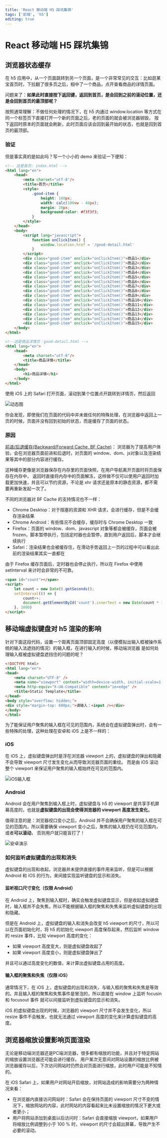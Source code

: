 ```yaml
---
title: 'React 移动端 H5 踩坑集锦'
tags: ['前端', 'h5']
editing: true
---
```

# React 移动端 H5 踩坑集锦

## 浏览器状态缓存

在 h5 应用中，从一个页面跳转到另一个页面，是一个非常常见的交互：比如逛某宝首页时，下拉翻了很多页之后，相中了一个商品，点开查看商品的详情页面。

问题来了：**如果此时直接按下返回键，返回到首页，是会回到之前的滚动位置，还是会回到首页的最顶部呢？**

按照通常理解：不做任何处理的情况下，在 h5 内通过 window.location 等方式在同一个标签页下直接打开一个新的页面之后，老的页面的就会被浏览器销毁，
按下返回时原本的页面就会刷新，此时页面应该会回到最开始的状态，也就是回到首页的最顶部。

### 验证

但是事实真的是如此吗？写一个小小的 demo 来验证一下便知：

```html
<!-- 这是首页: index.html -->
<html lang="en">
    <head>
        <meta charset="utf-8"/>
        <title>首页</title>
        <style>
            .good-item {
                height: 100px;
                width: calc(100vw - 40px);
                margin: 20px;
                background-color: #f3f3f3;
            }
        </style>
    </head>
    <body>
        <script lang="javascript">
            function onClickItem() {
                window.location.href = '/good-detail.html'
            }
        </script>
        <div class="good-item" onclick="onClickItem()">商品1</div>
        <div class="good-item" onclick="onClickItem()">商品2</div>
        <div class="good-item" onclick="onClickItem()">商品3</div>
        <div class="good-item" onclick="onClickItem()">商品4</div>
        <div class="good-item" onclick="onClickItem()">商品5</div>
        <div class="good-item" onclick="onClickItem()">商品6</div>
        <div class="good-item" onclick="onClickItem()">商品7</div>
        <div class="good-item" onclick="onClickItem()">商品8</div>
        <div class="good-item" onclick="onClickItem()">商品9</div>
        <div class="good-item" onclick="onClickItem()">商品10</div>
        <div class="good-item" onclick="onClickItem()">商品11</div>
        <div class="good-item" onclick="onClickItem()">商品12</div>
        <div class="good-item" onclick="onClickItem()">商品13</div>
        <div class="good-item" onclick="onClickItem()">商品14</div>
        <div class="good-item" onclick="onClickItem()">商品15</div>
    </body>
</html>

<!--这是商品详情页：good-detail.html -->
<html lang="en">
    <head>
        <meta charset="utf-8"/>
        <title>商品详情</title>
    </head>
    <body>
        <h1>商品详情</h1>
    </body>
</html>
```

使用 iOS 上的 Safari 打开页面，滚动到某个位置点开跳转到详情页，然后返回

![动态图](https://img.hicdn.cn/fed/files/20220907/67eb007618a7b55ea3198f3ab0ecd160_RPReplay_Final1662564659.GIF)

你会发现，即使我们在页面的代码中并未做任何的特殊处理，在浏览器中返回上一页的时候，页面并没有回到初始的状态，而是缓存了页面的状态。

### 原因

[前进/后退缓存(Backward/Forward Cache, BF Cache)](https://web.dev/bfcache/)：
浏览器为了提高用户体验，会在浏览器页面前进和后退时，对页面的 window、dom、js对象以及渲染结果等其中的部分内容进行缓存。

这种缓存更像是浏览器保存在内存里的页面快照，在用户导航离开页面时将页面保存在内存中，
返回时直接将内存中的页面解冻，这样做不仅可以使用户返回时加载更加快速，并且可以节约资源，不论是 xhr 请求还是原本的静态资源，都不需要再重新发起一次了。

不同的浏览器对 BF Cache 的支持情况也不一样：

- Chrome Desktop：对于阻塞的资源和 XHR 请求，会进行缓存，但是不会缓存渲染结果
- Chrome Android：有些情况不会缓存，缓存时与 Chrome Desktop 一致
- Firefox：页面的 window、dom、javascript 对象等都会被缓存，页面会被 frozen，脚本暂停执行，包括定时器也会暂停，直到用户返回后，脚本才会继续执行
- Safari：渲染结果也会被缓存住，在滑动手势返回上一页的过程中可以看出此前的渲染结果其实一直都在

由于 Firefox 缓存页面后，定时器也会停止执行，所以在 Firefox 中使用 setInterval 来计时会非常的不可靠。

```html
<span id="count"></span>
<script>
    let count = new Date().getSeconds();
    setInterval(() => {
        count++;
        document.getElementById('count').innerText = new Date(count * 1000).toLocaleDateString()
    }, 1000)
</script>
```

## 移动端虚拟键盘对 h5 渲染的影响

针对下面这段代码，设置一个距离页面顶部固定高度（以便模拟出输入框被操作系统的输入法遮挡的情况）的输入框，在进行输入的时候，移动端浏览器
是如何处理输入框被虚拟键盘遮挡住的问题的呢？

```html
<!DOCTYPE html>
<html lang="en">
<head>
    <meta charset="UTF-8" />
    <meta name="viewport" content="width=device-width, initial-scale=1.0" />
    <meta http-equiv="X-UA-Compatible" content="ie=edge" />
    <title>Static Template</title>
</head>
<body style="overflow: hidden;">
<div style="margin-top: 600px;">请输入：<input /></div>
</body>
</html>
```

为了能保证用户聚焦的输入框在可见的范围内，系统会在虚拟键盘弹出时，会有一些特殊的处理，这种处理在安卓和 iOS 上是不一样的：

### iOS

在 iOS 上，虚拟键盘弹出时是浮在浏览器 viewport 上的，虚拟键盘的弹出和隐藏不会导致 viewport 尺寸发生变化从而导致浏览器页面的重绘。
而是由 iOS 滚动整个 viewport 来保证用户聚焦的输入框始终在可见的范围内。

![iOS输入框](https://img.hicdn.cn/fed/files/20220915/4b87aa8488932aa607d81d50d578d395_RPReplay_Final1663221322.gif)

### Android

Android 会在用户聚焦到输入框上时，虚拟键盘与 h5 的 viewport 是共享手机屏幕高度的，也就是**虚拟键盘的出现会使得浏览器的 viewport 高度发生变化**。

值得注意的是：浏览器视口变小之后，Android 并不会确保用户聚焦的输入框在可见的范围内，所以需要确保 viewport 变小之后，聚焦的输入框仍在可见范围内，或者**可以滚动**，
否则用户就只能盲打了！

![安卓演示](https://img.hicdn.cn/fed/files/20220915/3031974d7f371a86b2aeea9fb873d10d_%E5%B1%8F%E5%B9%95%E5%BD%95%E5%88%B62022-09-15%2014.05.42.gif)

### 如何监听虚拟键盘的出现和消失

虚拟键盘的出现和收起，浏览器并未提供直接的事件用来监听，但是可以根据 Android 和 iOS 的行为，来间接实现监听键盘的显示和消失。

#### 监听视口尺寸变化（仅限 Android）

在 Android 上，聚焦到输入框时，确实会触发虚拟键盘显示，但是收起虚拟键盘时，输入框并不会失焦，所以不能根据输入框的聚焦和失焦来监听虚拟键盘的出现和隐藏。

但是在 Android 上，虚拟键盘的输入和消失会改变 h5 viewport 的尺寸，所以可以在页面初始化时，将 h5 的初始化 viewport 高度保存起来，然后监听 window
的 resize 事件，比较 viewport 高度的变化：
- 如果 viewport 高度变大，则是虚拟键盘收起了
- 如果 viewport 高度变小，则是虚拟键盘弹出了

并且可以通过高度变化的数值，来计算出虚拟键盘占用的高度。

#### 输入框的聚焦和失焦（仅限 iOS）

通常情况下，在 iOS 上，虚拟键盘的出现和消失，与输入框的聚焦和失焦是等效的。并且输入框的聚焦和失焦事件是冒泡的，所以直接在 window 上监听 focusin 和 focusout 事件
就可以间接监听到虚拟键盘的显示和消失。

iOS 的虚拟键盘出现的时候，浏览器的 viewport 尺寸并不会发生变化，所以 resize 事件不会触发，也就无法通过 viewport 高度的变化来计算虚拟键盘的高度。

## 浏览器缩放设置影响页面渲染

无论是移动端浏览器还是PC端浏览器，很多都有缩放的功能，并且对于特定网站的缩放设置浏览器还可能会进行缓存。
用户某次无意间对网站设置的缩放比例被浏览器缓存以后，下次访问网站时仍然会对页面进行缩放，此时用户可能是不知情的。

在 iOS Safari 上，如果用户对网站开启缩放，对网站造成的影响需要分为两种情况来看：
- 在浏览器内直接访问网站时：Safari 会在保持页面的 viewport 尺寸不变的情况下，缩放网站的内容，此时网站的内容看起来比未设置缩放的情况下更大或者更小；
- 用户将网站添加到桌面以后访问时：Safari 会直接缩放 viewport，如果用户将缩放比例调整到小于 100 % 时，viewport 的尺寸会超出屏幕，导致产生不必要的滚动。


